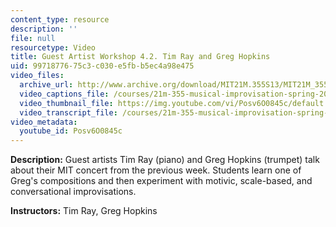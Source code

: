 ```yaml
---
content_type: resource
description: ''
file: null
resourcetype: Video
title: Guest Artist Workshop 4.2. Tim Ray and Greg Hopkins
uid: 99718776-75c3-c030-e5fb-b5ec4a98e475
video_files:
  archive_url: http://www.archive.org/download/MIT21M.355S13/MIT21M_355S13_guest_artist_workshop_4-2_300k.mp4
  video_captions_file: /courses/21m-355-musical-improvisation-spring-2013/00218c88e46b57b4ace5b3b22d5a803d_Posv6O0845c.vtt
  video_thumbnail_file: https://img.youtube.com/vi/Posv6O0845c/default.jpg
  video_transcript_file: /courses/21m-355-musical-improvisation-spring-2013/8c0142331ebad75fdffa967499a7b9eb_Posv6O0845c.pdf
video_metadata:
  youtube_id: Posv6O0845c
---
```


**Description:** Guest artists Tim Ray (piano) and Greg Hopkins (trumpet) talk about their MIT concert from the previous week. Students learn one of Greg's compositions and then experiment with motivic, scale-based, and conversational improvisations.

**Instructors:** Tim Ray, Greg Hopkins